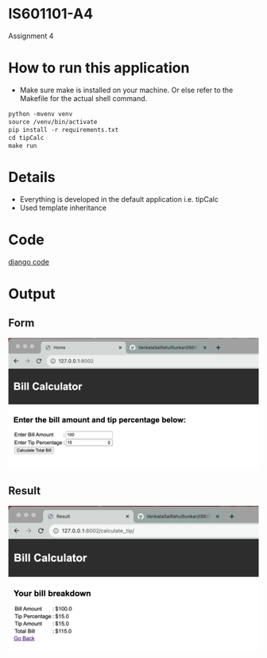 # IS601101-A4
Assignment 4

# How to run this application
- Make sure make is installed on your machine. Or else refer to the Makefile for the actual shell command.
```shell
python -mvenv venv
source /venv/bin/activate
pip install -r requirements.txt
cd tipCalc
make run
```

# Details
- Everything is developed in the default application i.e. tipCalc
- Used template inheritance

# Code
[django code](https://github.com/VenkataSaiRahulSunkari/IS601101-A4/tree/main/tipCalc)

# Output
## Form
![Form](is601101-a4-form.png)

## Result
![Result](is601101-a4-result.png)